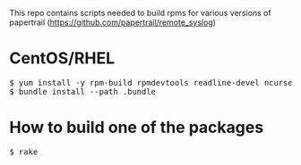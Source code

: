 This repo contains scripts needed to build rpms for various versions of papertrail (https://github.com/papertrail/remote_syslog)

# CentOS/RHEL

<pre>
$ yum install -y rpm-build rpmdevtools readline-devel ncurses-devel gdbm-devel tcl-devel openssl-devel db4-devel byacc
$ bundle install --path .bundle
</pre>

# How to build one of the packages

<pre>
$ rake
</pre>

